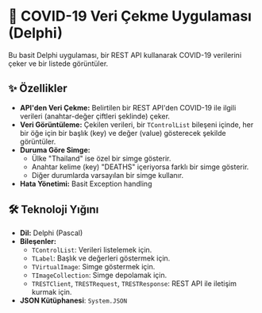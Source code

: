 # 🦠 COVID-19 Veri Çekme Uygulaması (Delphi)

Bu basit Delphi uygulaması, bir REST API kullanarak COVID-19 verilerini çeker ve bir listede görüntüler.

## ✨ Özellikler

*   **API'den Veri Çekme:** Belirtilen bir REST API'den COVID-19 ile ilgili verileri (anahtar-değer çiftleri şeklinde) çeker.
*   **Veri Görüntüleme:** Çekilen verileri, bir `TControlList` bileşeni içinde, her bir öğe için bir başlık (key) ve değer (value) gösterecek şekilde görüntüler.
*   **Duruma Göre Simge:**
    *   Ülke "Thailand" ise özel bir simge gösterir.
    *   Anahtar kelime (key) "DEATHS" içeriyorsa farklı bir simge gösterir.
    *   Diğer durumlarda varsayılan bir simge kullanır.
* **Hata Yönetimi:** Basit Exception handling

## 🛠️ Teknoloji Yığını

*   **Dil:** Delphi (Pascal)
*   **Bileşenler:**
    *   `TControlList`: Verileri listelemek için.
    *   `TLabel`: Başlık ve değerleri göstermek için.
    *   `TVirtualImage`: Simge göstermek için.
    *   `TImageCollection`: Simge depolamak için.
    *   `TRESTClient`, `TRESTRequest`, `TRESTResponse`: REST API ile iletişim kurmak için.
* **JSON Kütüphanesi**: `System.JSON`



